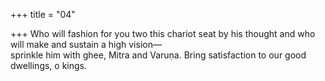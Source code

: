 +++
title = "04"

+++
Who will fashion for you two this chariot seat by his thought and who  will make and sustain a high vision—  
sprinkle him with ghee, Mitra and Varuṇa. Bring satisfaction to our  good dwellings, o kings.  
